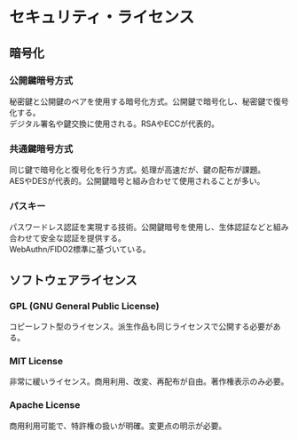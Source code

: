 # セキュリティ・ライセンス

## 暗号化
### 公開鍵暗号方式
秘密鍵と公開鍵のペアを使用する暗号化方式。公開鍵で暗号化し、秘密鍵で復号化する。  
デジタル署名や鍵交換に使用される。RSAやECCが代表的。

### 共通鍵暗号方式
同じ鍵で暗号化と復号化を行う方式。処理が高速だが、鍵の配布が課題。  
AESやDESが代表的。公開鍵暗号と組み合わせて使用されることが多い。

### パスキー
パスワードレス認証を実現する技術。公開鍵暗号を使用し、生体認証などと組み合わせて安全な認証を提供する。  
WebAuthn/FIDO2標準に基づいている。

## ソフトウェアライセンス
### GPL (GNU General Public License)
コピーレフト型のライセンス。派生作品も同じライセンスで公開する必要がある。

### MIT License
非常に緩いライセンス。商用利用、改変、再配布が自由。著作権表示のみ必要。

### Apache License
商用利用可能で、特許権の扱いが明確。変更点の明示が必要。